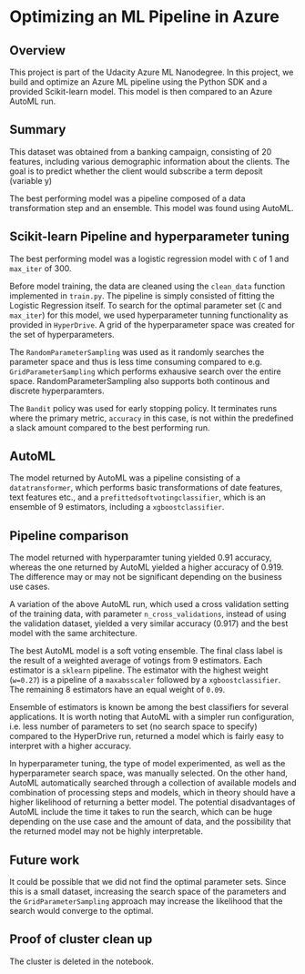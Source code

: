 # Optimizing an ML Pipeline in Azure

## Overview
This project is part of the Udacity Azure ML Nanodegree.
In this project, we build and optimize an Azure ML pipeline using the Python SDK and a provided Scikit-learn model.
This model is then compared to an Azure AutoML run.

## Summary
This dataset was obtained from a banking campaign, consisting of 20 features, including various demographic information about the clients. The goal is to predict whether the client would subscribe a term deposit (variable y)

The best performing model was a pipeline composed of a data transformation step and an ensemble. This model was found using AutoML. 

## Scikit-learn Pipeline and hyperparameter tuning
The best performing model was a logistic regression model with `C` of 1 and `max_iter` of 300. 

Before model training, the data are cleaned using the `clean_data` function implemented in `train.py`. The pipeline is simply consisted of fitting the Logistic Regression itself. To search for the optimal parameter set (`C` and `max_iter`) for this model, we used hyperparameter tunning functionality as provided in `HyperDrive`. A grid of the hyperparameter space was created for the set of hyperparameters. 

The `RandomParameterSampling` was used as it randomly searches the parameter space and thus is less time consuming compared to e.g. `GridParameterSampling` which performs exhausive search over the entire space. RandomParameterSampling also supports both continous and discrete hyperparamters. 

The `Bandit` policy was used for early stopping policy. It terminates runs where the primary metric, `accuracy` in this case, is not within the predefined a slack amount compared to the best performing run. 

## AutoML
The model returned by AutoML was a pipeline consisting of a `datatransformer`, which performs basic transformations of date features, text features etc., and a `prefittedsoftvotingclassifier`, which is an ensemble of 9 estimators, including a `xgboostclassifier`. 


## Pipeline comparison
The model returned with hyperparamter tuning yielded 0.91 accuracy, whereas the one returned by AutoML yielded a higher accuracy of 0.919. The difference may or may not be significant depending on the business use cases. 

A variation of the above AutoML run, which used a cross validation setting of the training data, with parameter `n_cross_validations`, instead of using the validation dataset, yielded a very similar accuracy (0.917) and the best model with the same architecture. 

The best AutoML model is a soft voting ensemble. The final class label is the result of a weighted average of votings from 9 estimators. Each estimator is a `sklearn` pipeline. The estimator with the highest weight (`w=0.27`) is a pipeline of a `maxabsscaler` followed by a `xgboostclassifier`. The remaining 8 estimators have an equal weight of `0.09`.

Ensemble of estimators is known be among the best classifiers for several applications. It is worth noting that AutoML with a simpler run configuration, i.e. less number of parameters to set (no search space to specify) compared to the HyperDrive run, returned a model which is fairly easy to interpret with a higher accuracy. 

In hyperparameter tuning, the type of model experimented, as well as the hyperparameter search space, was manually selected. On the other hand, AutoML automatically searched through a collection of available models and combination of processing steps and models, which in theory should have a higher likelihood of returning a better model. The potential disadvantages of AutoML include the time it takes to run the search, which can be huge depending on the use case and the amount of data, and the possibility that the returned model may not be highly interpretable. 

## Future work
It could be possible that we did not find the optimal parameter sets. Since this is a small dataset, increasing the search space of the parameters and the `GridParameterSampling` approach may increase the likelihood that the search would converge to the optimal. 

## Proof of cluster clean up
The cluster is deleted in the notebook.


